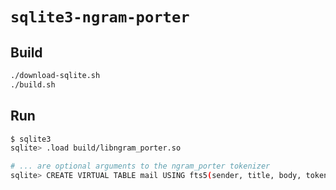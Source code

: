 # `sqlite3-ngram-porter`

## Build

```bash
./download-sqlite.sh
./build.sh
```

## Run

```bash
$ sqlite3
sqlite> .load build/libngram_porter.so

# ... are optional arguments to the ngram_porter tokenizer
sqlite> CREATE VIRTUAL TABLE mail USING fts5(sender, title, body, tokenize = 'ngram_porter ...');
```

